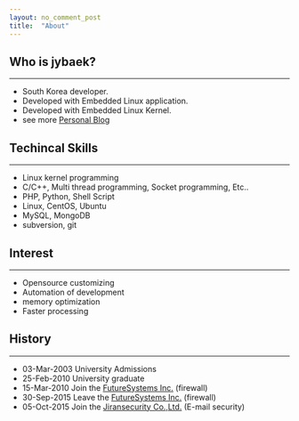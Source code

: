 ```yaml
---
layout: no_comment_post
title:  "About"
---
```


## Who is jybaek?
----
* South Korea developer. 
* Developed with Embedded Linux application. 
* Developed with Embedded Linux Kernel.
* see more [Personal Blog](http://jybaek.tistory.com/)

## Techincal Skills
----
* Linux kernel programming
* C/C++, Multi thread programming, Socket programming, Etc..
* PHP, Python, Shell Script
* Linux, CentOS, Ubuntu
* MySQL, MongoDB
* subversion, git

## Interest
----
* Opensource customizing
* Automation of development
* memory optimization  
* Faster processing

## History
----
* 03-Mar-2003 University Admissions
* 25-Feb-2010 University graduate
* 15-Mar-2010 Join the [FutureSystems Inc.](http://www.future.co.kr) (firewall)
* 30-Sep-2015 Leave the [FutureSystems Inc.](http://www.future.co.kr) (firewall)
* 05-Oct-2015 Join the [Jiransecurity Co.,Ltd.](https://www.jiransecurity.com) (E-mail security)
